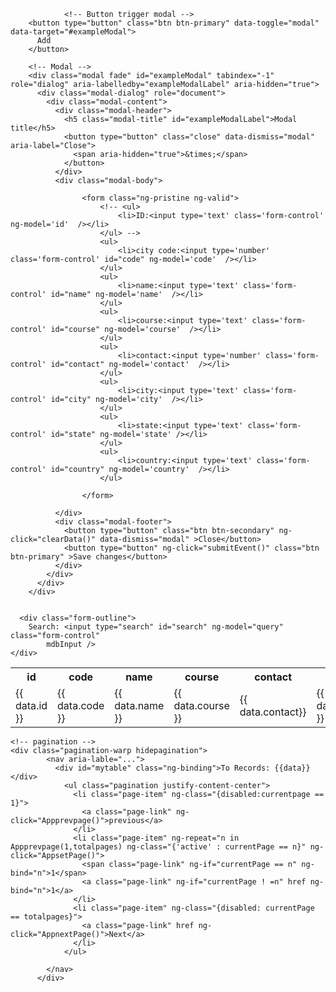 <!DOCTYPE html>
<html>
<head>
    <link href='~/Content/bootstrap.min.css' rel='stylesheet' />
    <script src="https://ajax.googleapis.com/ajax/libs/angularjs/1.6.9/angular.min.js"></script>
    <link rel="stylesheet" href="https://maxcdn.bootstrapcdn.com/bootstrap/4.0.0/css/bootstrap.min.css"
        integrity="sha384-Gn5384xqQ1aoWXA+058RXPxPg6fy4IWvTNh0E263XmFcJlSAwiGgFAW/dAiS6JXm" crossorigin="anonymous">
     <link rel="stylesheet" href="https://maxcdn.bootstrapcdn.com/bootstrap/3.4.1/css/bootstrap.min.css">
  <script src="https://ajax.googleapis.com/ajax/libs/jquery/3.5.1/jquery.min.js"></script>
  <script src="https://maxcdn.bootstrapcdn.com/bootstrap/3.4.1/js/bootstrap.min.js"></script>    
</head>
    <body ng-app='myApp' ng-controller='myCtrl'>


                <!-- Button trigger modal -->
        <button type="button" class="btn btn-primary" data-toggle="modal" data-target="#exampleModal">
          Add
        </button>

        <!-- Modal -->
        <div class="modal fade" id="exampleModal" tabindex="-1" role="dialog" aria-labelledby="exampleModalLabel" aria-hidden="true">
          <div class="modal-dialog" role="document">
            <div class="modal-content">
              <div class="modal-header">
                <h5 class="modal-title" id="exampleModalLabel">Modal title</h5>
                <button type="button" class="close" data-dismiss="modal" aria-label="Close">
                  <span aria-hidden="true">&times;</span>
                </button>
              </div>
              <div class="modal-body">
                
                    <form class="ng-pristine ng-valid">
                        <!-- <ul>
                            <li>ID:<input type='text' class='form-control' ng-model='id'  /></li>
                        </ul> -->
                        <ul>
                            <li>city code:<input type='number' class='form-control' id="code" ng-model='code'  /></li>
                        </ul>
                        <ul>
                            <li>name:<input type='text' class='form-control' id="name" ng-model='name'  /></li>
                        </ul>
                        <ul>
                            <li>course:<input type='text' class='form-control' id="course" ng-model='course'  /></li>
                        </ul>
                        <ul>
                            <li>contact:<input type='number' class='form-control' id="contact" ng-model='contact'  /></li>
                        </ul>
                        <ul>
                            <li>city:<input type='text' class='form-control' id="city" ng-model='city'  /></li>
                        </ul>
                        <ul>
                            <li>state:<input type='text' class='form-control' id="state" ng-model='state' /></li>
                        </ul>
                        <ul>
                            <li>country:<input type='text' class='form-control' id="country" ng-model='country'  /></li>
                        </ul>
                                
                    </form>
                      
              </div>
              <div class="modal-footer">
                <button type="button" class="btn btn-secondary" ng-click="clearData()" data-dismiss="modal" >Close</button>
                <button type="button" ng-click="submitEvent()" class="btn btn-primary" >Save changes</button>
              </div>
            </div>
          </div>
        </div>


      <div class="form-outline">
        Search: <input type="search" id="search" ng-model="query"  class="form-control"
            mdbInput />
    </div>


<table class="table table-boardered" id="myTable">
        <tr>
            <th ng-click="sortTable('id')">id</th>
            <th ng-click="sortData('code')">code</th>
            <th ng-click="sortTable('3')">name</th>
            <th ng-click="sortData('course')">course</th>
            <th ng-click="sortTable('contact')">contact</th>
            <th ng-click="sortData('city')">city</th>
            <th ng-click="sortTable('state')">state</th>
            <th ng-click="sortTable('country')">country</th>
            <th>Edit</th>
            <th>Delete</th>
        </tr>
        <tr ng-repeat="data in postsArr | filter:query">
            <td>{{ data.id }}</td>
            <td>{{ data.code }}</td>
            <td>{{ data.name }}</td>
            <td>{{ data.course }}</td>
            <td>{{ data.contact}}</td>
            <td>{{ data.city }}</td>
            <td>{{ data.state }}</td>
            <td>{{ data.country }}</td>
            <td><button ng-click="editEvent(data.id)" data-toggle="modal"
                data-target="#exampleModal">edit</button></td>
            <td><button ng-click="deleteEvent(data.id)">Delete</button></td>
        </tr>
    </table>




    <!-- pagination -->
    <div class="pagination-warp hidepagination">
            <nav aria-lable="...">
              <div id="mytable" class="ng-binding">To Records: {{data}}</div>  
                <ul class="pagination justify-content-center">
                  <li class="page-item" ng-class="{disabled:currentpage == 1}">
                    <a class="page-link" ng-click="Appprevpage()">previous</a>
                  </li>
                  <li class="page-item" ng-repeat="n in Appprevpage(1,totalpages) ng-class="{'active' : currentPage == n}" ng-click="AppsetPage()">
                    <span class="page-link" ng-if="currentPage == n" ng-bind="n">1</span>
                    <a class="page-link" ng-if="currentPage ! =n" href ng-bind="n">1</a>
                  </li>
                  <li class="page-item" ng-class="{disabled: currentPage == totalpages}">
                    <a class="page-link" href ng-click="AppnextPage()">Next</a>
                  </li>
                </ul>
              
            </nav>
          </div>





<script>
var app = angular.module('myApp', []);
app.controller('myCtrl', function($scope,$http) {
    $scope.id = "";
    $scope.code = "";
    $scope.name = "";
    $scope.course = "";
    $scope.contact = "";
    $scope.city = "";
    $scope.state = "";
    $scope.country = "";

 $scope.validation = function () {
                var isValid = true;
                if (!$scope.code) {
                    document.getElementById('code').style.border = "0.2px solid red";
                    isValid = false;
                }
                if ($scope.position) {
                    document.getElementById('code').style.border = "";

                }
                if (!$scope.name) {
                    document.getElementById('name').style.border = "0.2px solid red"
                    isValid = false;
                }
                if ($scope.name) {
                    document.getElementById('name').style.border = "";
                }
                if (!$scope.course) {
                    document.getElementById('course').style.border = "0.2px solid red"
                    isValid = false;
                }
                if ($scope.course) {
                    document.getElementById('course').style.border = "";
                }
                if (!$scope.contact) {
                    document.getElementById('contact').style.border = "0.2px solid red"
                    isValid = false;
                }
                if ($scope.contact) {
                    document.getElementById('contact').style.border = "";
                }
                return isValid;
            }
            $scope.clearData =function(){
                $scope.id = "";
                $scope.code = "";
                $scope.name = "";
                $scope.course = "";
                $scope.contact = "";
                $scope.city = "";
                $scope.state = "";
                $scope.country = "";

            }
            $scope.editFlag = false;
            $scope.submitEvent = function () {
                if (!$scope.validation()) {
                    return false;
                }


                if ($scope.editFlag == false) {
                    $scope.event=false;
                    console.log("ADD");
                    obj = {
                        id: $scope.postsArr.length+1,
                        code: $scope.code,
                        name: $scope.name,
                        course: $scope.course,
                        contact: $scope.contact,
                        city: $scope.city,
                        state: $scope.state,
                        country: $scope.country
                    }
                    $scope.postsArr.push(obj);
                    $scope.id = "";
                    $scope.code = "";
                    $scope.name = "";
                    $scope.course = "";
                    $scope.contact = "";
                    $scope.city = "";
                    $scope.state = "";
                    $scope.country = "";
                } else {

                    console.log("EDIT");
                    for (let data of $scope.postsArr) {
                        if (data.id === $scope.editFlagId) {
                            data.id = $scope.id;
                            data.code = $scope.code;
                            data.name = $scope.name;
                            data.course = $scope.course;
                            data.contact = $scope.contact;
                            data.city = $scope.city;
                            data.state = $scope.state;
                            data.country = $scope.country;
                            break;
                        }
                    }
                    $scope.editFlag = false;
                    $scope.editFlagId = "";
                    $scope.id = "";
                    $scope.code = "";
                    $scope.name = "";
                    $scope.course = "";
                    $scope.contact = "";
                    $scope.city = "";
                    $scope.state = "";
                    $scope.country = "";

                }

            }

             $scope.editFlag = false;

            $scope.editEvent = function (id) {

                console.log("data",id)
                for (let data of $scope.postsArr) {
                    if (data.id === id) {
                        $scope.editFlag = true;
                        $scope.editFlagId = data.id;
                        $scope.id = data.id;
                        $scope.code = data.code;
                        $scope.name = data.name;
                        $scope.course = data.course;
                        $scope.contact = data.contact;
                        $scope.city = data.city;
                        $scope.state = data.state;
                        $scope.country = data.country;
                        break;
                    }
                }
            }
            $scope.deleteEvent = function (id) {
                $scope.postsArr = $scope.postsArr.filter(data => data.id !== id);
            }
            $scope.postsArr = [];
            $scope.getData = function () {
                $http.get("student.json")
                    .then((resp) => {
                        console.log(resp);
                        $scope.postsArr = resp.data;
                        console.log($scope.postsArr)
                    })
                    .catch()
            }
            $scope.getData();

            $scope.editFlag = false;


            

             $scope.sortTable = function (n) {


                const getCellValue = (tr, idx) => tr.children[idx].innerText || tr.children[idx].textContent;

                const comparer = (idx, asc) => (a, b) => ((v1, v2) => 
                    v1 !== '' && v2 !== '' && !isNaN(v1) && !isNaN(v2) ? v1 - v2 : v1.toString().localeCompare(v2)
                    )(getCellValue(asc ? a : b, idx), getCellValue(asc ? b : a, idx));

                // do the work...
                document.querySelectorAll('th').forEach(th => th.addEventListener('click', (() => {
                    const table = th.closest('table');
                    Array.from(table.querySelectorAll('tr:nth-child(n+2)'))
                        .sort(comparer(Array.from(th.parentNode.children).indexOf(th), this.asc = !this.asc))
                        .forEach(tr => table.appendChild(tr) );
                })));}




    $scope.postsArr =[];
    $scope.getData = function () {
                
        $http.get("student.json")
            .then((resp) => {
                console.log(resp.data);
                
                console.log("data");
                $scope.postsArr = resp.data;
                console.log($scope.postsArr)
            })
                    
    }
    $scope.getData();
});



</script>
</body>
</html>
